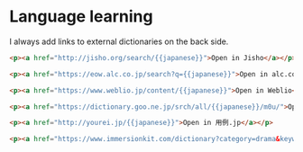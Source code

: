 # Language learning

I always add links to external dictionaries on the back side.

```html
<p><a href="http://jisho.org/search/{{japanese}}">Open in Jisho</a></p>

<p><a href="https://eow.alc.co.jp/search?q={{japanese}}">Open in alc.co.jp</a></p>

<p><a href="https://www.weblio.jp/content/{{japanese}}">Open in Weblio</a></p>

<p><a href="https://dictionary.goo.ne.jp/srch/all/{{japanese}}/m0u/">Open in goo.ne.jp</a></p>

<p><a href="http://yourei.jp/{{japanese}}">Open in 用例.jp</a></p>

<p><a href="https://www.immersionkit.com/dictionary?category=drama&keyword={{japanese}}">Open in ImmersionKit</a></p>
```
